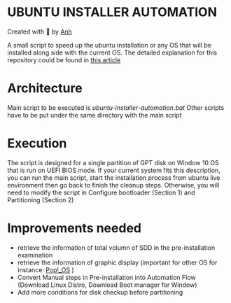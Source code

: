 # UBUNTU INSTALLER AUTOMATION
Created with :blue_heart: by <a href="https://www.linkedin.com/in/anh-nguyen2/">Anh</a>  

A small script to speed up the ubuntu installation or any OS that will be installed along side with the current OS. The detailed explanation for this repository could be found in <a href="https://escapingpill.wordpress.com/2020/03/19/install-ubuntu-linux-without-usb/#toc">this article</a>  

# Architecture
Main script to be executed is *ubuntu-installer-automation.bat*
Other scripts have to be put under the same directory with the main script

# Execution
The script is designed for a single partition of GPT disk on Window 10 OS that is run on UEFI BIOS mode. If your current system fits this description, you can run the main script, start the installation process from ubuntu live environment then go back to finish the cleanup steps. Otherwise, you will need to modify the script in Configure bootloader (Section 1) and Partitioning (Section 2)

# Improvements needed
* retrieve the information of total volumn of SDD in the pre-installation examination
* retrieve the information of graphic display (important for other OS for instance: <a href="https://pop.system76.com/">Pop!_OS</a> )
* Convert Manual steps in Pre-installation into Automation Flow (Download Linux Distro, Download Boot manager for Window)
* Add more conditions for disk checkup before partitioning

